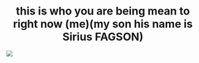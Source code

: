 <h1 align="center">this is who you are being mean to right now (me)(my son his name is Sirius FAGSON)</h1>
<img align="center" src="https://github.com/user-attachments/assets/42ed2eaf-df82-44b0-b1fd-5911aba97ce3">
